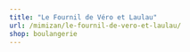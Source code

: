 ```yaml
---
title: "Le Fournil de Véro et Laulau"
url: /mimizan/le-fournil-de-vero-et-laulau/
shop: boulangerie
---
```

